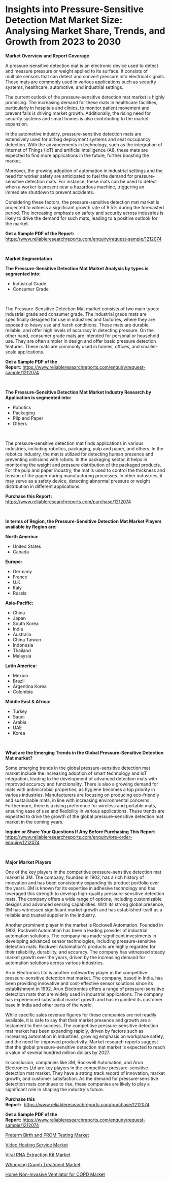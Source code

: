 <p><h1>Insights into Pressure-Sensitive Detection Mat Market Size: Analysing Market Share, Trends, and Growth from 2023 to 2030</h1></p><p><strong>Market Overview and Report Coverage</strong></p>
<p><p>A pressure-sensitive detection mat is an electronic device used to detect and measure pressure or weight applied to its surface. It consists of multiple sensors that can detect and convert pressure into electrical signals. These mats are commonly used in various applications such as security systems, healthcare, automotive, and industrial settings.</p><p>The current outlook of the pressure-sensitive detection mat market is highly promising. The increasing demand for these mats in healthcare facilities, particularly in hospitals and clinics, to monitor patient movement and prevent falls is driving market growth. Additionally, the rising need for security systems and smart homes is also contributing to the market expansion.</p><p>In the automotive industry, pressure-sensitive detection mats are extensively used for airbag deployment systems and seat occupancy detection. With the advancements in technology, such as the integration of Internet of Things (IoT) and artificial intelligence (AI), these mats are expected to find more applications in the future, further boosting the market.</p><p>Moreover, the growing adoption of automation in industrial settings and the need for worker safety are anticipated to fuel the demand for pressure-sensitive detection mats. For instance, these mats can be used to detect when a worker is present near a hazardous machine, triggering an immediate shutdown to prevent accidents.</p><p>Considering these factors, the pressure-sensitive detection mat market is projected to witness a significant growth rate of 9.5% during the forecasted period. The increasing emphasis on safety and security across industries is likely to drive the demand for such mats, leading to a positive outlook for the market.</p></p>
<p><strong>Get a Sample PDF of the Report:</strong> <a href="https://www.reliableresearchreports.com/enquiry/request-sample/1212074">https://www.reliableresearchreports.com/enquiry/request-sample/1212074</a></p>
<p>&nbsp;</p>
<p><strong>Market Segmentation</strong></p>
<p><strong>The Pressure-Sensitive Detection Mat Market Analysis by types is segmented into:</strong></p>
<p><ul><li>Industrial Grade</li><li>Consumer Grade</li></ul></p>
<p>&nbsp;</p>
<p><p>The Pressure-Sensitive Detection Mat market consists of two main types: industrial grade and consumer grade. The industrial grade mats are specifically designed for use in industries and factories, where they are exposed to heavy use and harsh conditions. These mats are durable, reliable, and offer high levels of accuracy in detecting pressure. On the other hand, consumer grade mats are intended for personal or household use. They are often simpler in design and offer basic pressure detection features. These mats are commonly used in homes, offices, and smaller-scale applications.</p></p>
<p><strong>Get a Sample PDF of the Report:</strong>&nbsp;<a href="https://www.reliableresearchreports.com/enquiry/request-sample/1212074">https://www.reliableresearchreports.com/enquiry/request-sample/1212074</a></p>
<p>&nbsp;</p>
<p><strong>The Pressure-Sensitive Detection Mat Market Industry Research by Application is segmented into:</strong></p>
<p><ul><li>Robotics</li><li>Packaging</li><li>Pilp and Paper</li><li>Others</li></ul></p>
<p>&nbsp;</p>
<p><p>The pressure-sensitive detection mat finds applications in various industries, including robotics, packaging, pulp and paper, and others. In the robotics industry, the mat is utilized for detecting human presence and preventing collisions with robots. In the packaging sector, it helps in monitoring the weight and pressure distribution of the packaged products. For the pulp and paper industry, the mat is used to control the thickness and tension of the paper during manufacturing processes. In other industries, it may serve as a safety device, detecting abnormal pressure or weight distribution in different applications.</p></p>
<p><strong>Purchase this Report:</strong>&nbsp; <a href="https://www.reliableresearchreports.com/purchase/1212074">https://www.reliableresearchreports.com/purchase/1212074</a></p>
<p>&nbsp;</p>
<p><strong>In terms of Region, the Pressure-Sensitive Detection Mat Market Players available by Region are:</strong></p>
<p>
    <p> <strong> North America: </strong>
        <ul>
            <li>United States</li>
            <li>Canada</li>
        </ul>
        </p> 
    <p> <strong> Europe: </strong>
        <ul>
            <li>Germany</li>
            <li>France</li>
            <li>U.K.</li>
            <li>Italy</li>
            <li>Russia</li>
        </ul>
        </p> 
    <p> <strong> Asia-Pacific: </strong>
        <ul>
            <li>China</li>
            <li>Japan</li>
            <li>South Korea</li>
            <li>India</li>
            <li>Australia</li>
            <li>China Taiwan</li>
            <li>Indonesia</li>
            <li>Thailand</li>
            <li>Malaysia</li>
        </ul>
        </p> 
    <p> <strong> Latin America: </strong>
        <ul>
            <li>Mexico</li>
            <li>Brazil</li>
            <li>Argentina Korea</li>
            <li>Colombia</li>
        </ul>
        </p> 
    <p> <strong> Middle East & Africa: </strong>
        <ul>
            <li>Turkey</li>
            <li>Saudi</li>
            <li>Arabia</li>
            <li>UAE</li>
            <li>Korea</li>
        </ul>
    </p>
    </p>
<p>&nbsp;</p>
<p><strong>What are the Emerging Trends in the Global Pressure-Sensitive Detection Mat market?</strong></p>
<p><p>Some emerging trends in the global pressure-sensitive detection mat market include the increasing adoption of smart technology and IoT integration, leading to the development of advanced detection mats with improved accuracy and functionality. There is also a growing demand for mats with antimicrobial properties, as hygiene becomes a top priority in various industries. Manufacturers are focusing on producing eco-friendly and sustainable mats, in line with increasing environmental concerns. Furthermore, there is a rising preference for wireless and portable mats, ensuring ease of use and flexibility in various applications. These trends are expected to drive the growth of the global pressure-sensitive detection mat market in the coming years.</p></p>
<p><strong>Inquire or Share Your Questions If Any Before Purchasing This Report</strong>- <a href="https://www.reliableresearchreports.com/enquiry/pre-order-enquiry/1212074">https://www.reliableresearchreports.com/enquiry/pre-order-enquiry/1212074</a></p>
<p>&nbsp;</p>
<p><strong>Major Market Players</strong></p>
<p><p>One of the key players in the competitive pressure-sensitive detection mat market is 3M. The company, founded in 1902, has a rich history of innovation and has been consistently expanding its product portfolio over the years. 3M is known for its expertise in adhesive technology and has leveraged this strength to develop high-quality pressure-sensitive detection mats. The company offers a wide range of options, including customizable designs and advanced sensing capabilities. With its strong global presence, 3M has witnessed significant market growth and has established itself as a reliable and trusted supplier in the industry.</p><p>Another prominent player in the market is Rockwell Automation. Founded in 1903, Rockwell Automation has been a leading provider of industrial automation solutions. The company has made significant investments in developing advanced sensor technologies, including pressure-sensitive detection mats. Rockwell Automation's products are highly regarded for their reliability, durability, and accuracy. The company has witnessed steady market growth over the years, driven by the increasing demand for automation solutions across various industries.</p><p>Arun Electronics Ltd is another noteworthy player in the competitive pressure-sensitive detection mat market. The company, based in India, has been providing innovative and cost-effective sensor solutions since its establishment in 1992. Arun Electronics offers a range of pressure-sensitive detection mats that are widely used in industrial applications. The company has experienced substantial market growth and has expanded its customer base in India and other parts of the world.</p><p>While specific sales revenue figures for these companies are not readily available, it is safe to say that their market presence and growth are a testament to their success. The competitive pressure-sensitive detection mat market has been expanding rapidly, driven by factors such as increasing automation in industries, growing emphasis on workplace safety, and the need for improved productivity. Market research reports suggest that the global pressure-sensitive detection mat market is expected to reach a value of several hundred million dollars by 2027.</p><p>In conclusion, companies like 3M, Rockwell Automation, and Arun Electronics Ltd are key players in the competitive pressure-sensitive detection mat market. They have a strong track record of innovation, market growth, and customer satisfaction. As the demand for pressure-sensitive detection mats continues to rise, these companies are likely to play a significant role in shaping the industry's future.</p></p>
<p><strong>Purchase this Report:</strong>&nbsp;&nbsp;<a href="https://www.reliableresearchreports.com/purchase/1212074">https://www.reliableresearchreports.com/purchase/1212074</a></p>
<p></p>
<p><strong>Get a Sample PDF of the Report:</strong>&nbsp;<a href="https://www.reliableresearchreports.com/enquiry/request-sample/1212074">https://www.reliableresearchreports.com/enquiry/request-sample/1212074</a></p>
<p><p><a href="https://www.linkedin.com/pulse/preterm-birth-prom-testing-market-research-report-provides-m7d8e/">Preterm Birth and PROM Testing Market</a></p><p><a href="https://medium.com/@othaleffler644/video-hosting-service-market-report-reveals-the-latest-trends-and-growth-opportunities-of-this-b6d11ec9e1dc">Video Hosting Service Market</a></p><p><a href="https://medium.com/@cruzdamore75/viral-rna-extraction-kit-market-size-cagr-trends-2024-2030-7e90c2e7bc2b">Viral RNA Extraction Kit Market</a></p><p><a href="https://www.linkedin.com/pulse/whooping-cough-treatment-market-challenges-opportunities-7z51e/">Whooping Cough Treatment Market</a></p><p><a href="https://github.com/prosalinda88/Market-Research-Report-List-1/blob/main/home-non-invasive-ventilator-for-copd-market.md">Home Non-Invasive Ventilator for COPD Market</a></p></p>